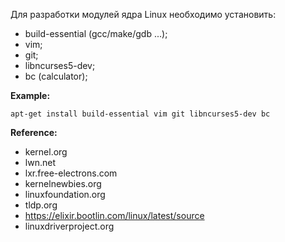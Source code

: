 Для разработки модулей ядра Linux необходимо установить:
- build-essential (gcc/make/gdb ...);
- vim;
- git;
- libncurses5-dev;
- bc (calculator);

**Example:**
```
apt-get install build-essential vim git libncurses5-dev bc
```
**Reference:**

- kernel.org
- lwn.net
- lxr.free-electrons.com
- kernelnewbies.org
- linuxfoundation.org
- tldp.org
- https://elixir.bootlin.com/linux/latest/source
- linuxdriverproject.org
